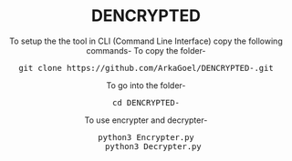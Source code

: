 <html>
<head>
</head>
<body>
<center>
<h1>DENCRYPTED</h1>
  <label>To setup the the tool in CLI (Command Line Interface) copy the following commands-</label>
  <label>To copy the folder-</label>
  <pre>git clone https://github.com/ArkaGoel/DENCRYPTED-.git</pre>
  <label>To go into the folder-</label>
  <pre>cd DENCRYPTED-</pre>
  <label>To use encrypter and decrypter-</label>
  <pre>python3 Encrypter.py
   python3 Decrypter.py</pre>
</center>
</body>
</html>
